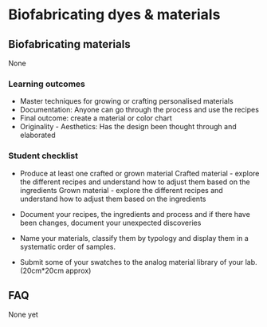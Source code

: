 # Biofabricating dyes & materials

## Biofabricating  materials

None
### Learning outcomes

* Master techniques for growing or crafting personalised materials
* Documentation: Anyone can go through the process and use the recipes
* Final outcome: create a material or color chart
* Originality - Aesthetics: Has the design been thought through and elaborated

### Student checklist

* Produce at least one crafted or grown material
Crafted material - explore the different recipes and understand how to adjust them based on the ingredients
Grown material - explore the different recipes and understand how to adjust them based on the ingredients

* Document your recipes, the ingredients and process and if there have been changes, document your unexpected discoveries
* Name your materials, classify them by typology and display them in a systematic order of samples.
* Submit some of your swatches to the analog material library of your lab. (20cm*20cm approx)

## FAQ

None yet

